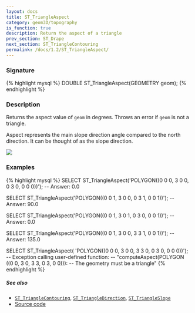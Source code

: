 ```yaml
---
layout: docs
title: ST_TriangleAspect
category: geom3D/topography
is_function: true
description: Return the aspect of a triangle
prev_section: ST_Drape
next_section: ST_TriangleContouring
permalink: /docs/1.2/ST_TriangleAspect/
---
```


### Signature

{% highlight mysql %}
DOUBLE ST_TriangleAspect(GEOMETRY geom);
{% endhighlight %}

### Description

Returns the aspect value of `geom` in degrees. Throws an error if
`geom` is not a triangle.

Aspect represents the main slope direction angle compared to the
north direction. It can be thought of as the slope direction.

<img class="displayed" src="../ST_TriangleAspect_1.png"/>

### Examples

{% highlight mysql %}
SELECT ST_TriangleAspect('POLYGON((0 0 0, 3 0 0, 0 3 0, 0 0 0))');
-- Answer: 0.0

SELECT ST_TriangleAspect('POLYGON((0 0 1, 3 0 0, 0 3 1, 0 0 1))');
-- Answer: 90.0

SELECT ST_TriangleAspect('POLYGON((0 0 1, 3 0 1, 0 3 0, 0 0 1))');
-- Answer: 0.0

SELECT ST_TriangleAspect('POLYGON((0 0 1, 3 0 0, 3 3 1, 0 0 1))');
-- Answer: 135.0

SELECT ST_TriangleAspect(
    'POLYGON((0 0 0, 3 0 0, 3 3 0, 0 3 0, 0 0 0))');
-- Exception calling user-defined function:
--     "computeAspect(POLYGON ((0 0, 3 0, 3 3, 0 3, 0 0))):
--     The geometry must be a triangle"
{% endhighlight %}

##### See also

* [`ST_TriangleContouring`](../ST_TriangleContouring),
  [`ST_TriangleDirection`](../ST_TriangleDirection),
  [`ST_TriangleSlope`](../ST_TriangleSlope)
* <a href="https://github.com/orbisgis/h2gis/blob/v1.2.4/h2spatial-ext/src/main/java/org/h2gis/h2spatialext/function/spatial/topography/ST_TriangleAspect.java" target="_blank">Source code</a>
